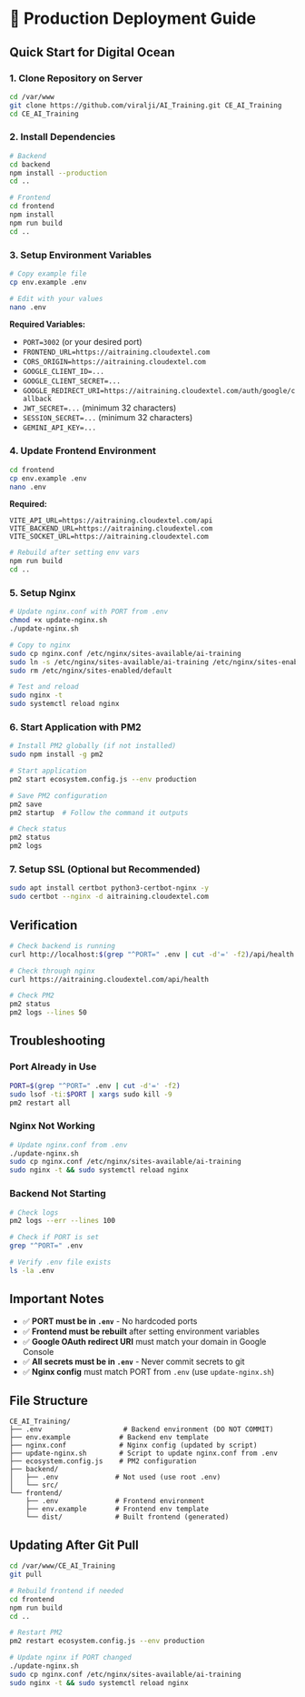 # 🚀 Production Deployment Guide

## Quick Start for Digital Ocean

### 1. Clone Repository on Server

```bash
cd /var/www
git clone https://github.com/viralji/AI_Training.git CE_AI_Training
cd CE_AI_Training
```

### 2. Install Dependencies

```bash
# Backend
cd backend
npm install --production
cd ..

# Frontend
cd frontend
npm install
npm run build
cd ..
```

### 3. Setup Environment Variables

```bash
# Copy example file
cp env.example .env

# Edit with your values
nano .env
```

**Required Variables:**
- `PORT=3002` (or your desired port)
- `FRONTEND_URL=https://aitraining.cloudextel.com`
- `CORS_ORIGIN=https://aitraining.cloudextel.com`
- `GOOGLE_CLIENT_ID=...`
- `GOOGLE_CLIENT_SECRET=...`
- `GOOGLE_REDIRECT_URI=https://aitraining.cloudextel.com/auth/google/callback`
- `JWT_SECRET=...` (minimum 32 characters)
- `SESSION_SECRET=...` (minimum 32 characters)
- `GEMINI_API_KEY=...`

### 4. Update Frontend Environment

```bash
cd frontend
cp env.example .env
nano .env
```

**Required:**
```env
VITE_API_URL=https://aitraining.cloudextel.com/api
VITE_BACKEND_URL=https://aitraining.cloudextel.com
VITE_SOCKET_URL=https://aitraining.cloudextel.com
```

```bash
# Rebuild after setting env vars
npm run build
cd ..
```

### 5. Setup Nginx

```bash
# Update nginx.conf with PORT from .env
chmod +x update-nginx.sh
./update-nginx.sh

# Copy to nginx
sudo cp nginx.conf /etc/nginx/sites-available/ai-training
sudo ln -s /etc/nginx/sites-available/ai-training /etc/nginx/sites-enabled/
sudo rm /etc/nginx/sites-enabled/default

# Test and reload
sudo nginx -t
sudo systemctl reload nginx
```

### 6. Start Application with PM2

```bash
# Install PM2 globally (if not installed)
sudo npm install -g pm2

# Start application
pm2 start ecosystem.config.js --env production

# Save PM2 configuration
pm2 save
pm2 startup  # Follow the command it outputs

# Check status
pm2 status
pm2 logs
```

### 7. Setup SSL (Optional but Recommended)

```bash
sudo apt install certbot python3-certbot-nginx -y
sudo certbot --nginx -d aitraining.cloudextel.com
```

## Verification

```bash
# Check backend is running
curl http://localhost:$(grep "^PORT=" .env | cut -d'=' -f2)/api/health

# Check through nginx
curl https://aitraining.cloudextel.com/api/health

# Check PM2
pm2 status
pm2 logs --lines 50
```

## Troubleshooting

### Port Already in Use

```bash
PORT=$(grep "^PORT=" .env | cut -d'=' -f2)
sudo lsof -ti:$PORT | xargs sudo kill -9
pm2 restart all
```

### Nginx Not Working

```bash
# Update nginx.conf from .env
./update-nginx.sh
sudo cp nginx.conf /etc/nginx/sites-available/ai-training
sudo nginx -t && sudo systemctl reload nginx
```

### Backend Not Starting

```bash
# Check logs
pm2 logs --err --lines 100

# Check if PORT is set
grep "^PORT=" .env

# Verify .env file exists
ls -la .env
```

## Important Notes

- ✅ **PORT must be in `.env`** - No hardcoded ports
- ✅ **Frontend must be rebuilt** after setting environment variables
- ✅ **Google OAuth redirect URI** must match your domain in Google Console
- ✅ **All secrets must be in `.env`** - Never commit secrets to git
- ✅ **Nginx config** must match PORT from `.env` (use `update-nginx.sh`)

## File Structure

```
CE_AI_Training/
├── .env                    # Backend environment (DO NOT COMMIT)
├── env.example            # Backend env template
├── nginx.conf             # Nginx config (updated by script)
├── update-nginx.sh        # Script to update nginx.conf from .env
├── ecosystem.config.js    # PM2 configuration
├── backend/
│   ├── .env              # Not used (use root .env)
│   └── src/
└── frontend/
    ├── .env              # Frontend environment
    ├── env.example       # Frontend env template
    └── dist/             # Built frontend (generated)
```

## Updating After Git Pull

```bash
cd /var/www/CE_AI_Training
git pull

# Rebuild frontend if needed
cd frontend
npm run build
cd ..

# Restart PM2
pm2 restart ecosystem.config.js --env production

# Update nginx if PORT changed
./update-nginx.sh
sudo cp nginx.conf /etc/nginx/sites-available/ai-training
sudo nginx -t && sudo systemctl reload nginx
```

